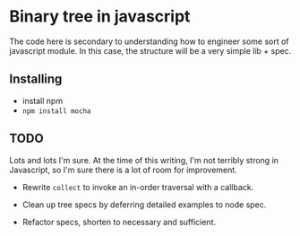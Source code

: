 # Binary tree in javascript

The code here is secondary to understanding how to engineer
some sort of javascript module. In this case, the structure
will be a very simple lib + spec.

## Installing

* install npm
* `npm install mocha`

## TODO

Lots and lots I'm sure. At the time of this writing, I'm not
terribly strong in Javascript, so I'm sure there is a lot of
room for improvement.

* Rewrite `collect` to invoke an in-order traversal with a callback.

* Clean up tree specs by deferring detailed examples to node spec.
* Refactor specs, shorten to necessary and sufficient.
